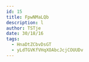 ```yaml
---
id: 15
title: FpwNMaLQb
description: l
author: TSTje
date: 30/18/16
tags:
  - HnaDtZCbvDsGT
  - yLdTGVKfVHqXOAbcJcjCOUUDv
---
```

